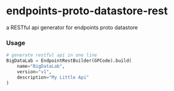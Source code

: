 endpoints-proto-datastore-rest
==============================

a RESTful api generator for endpoints proto datastore


### Usage

```python
# generate restful api in one line
BigDataLab = EndpointRestBuilder(GPCode).build(
    name="BigDataLab",
    version="v1",
    description="My Little Api"
)
```
